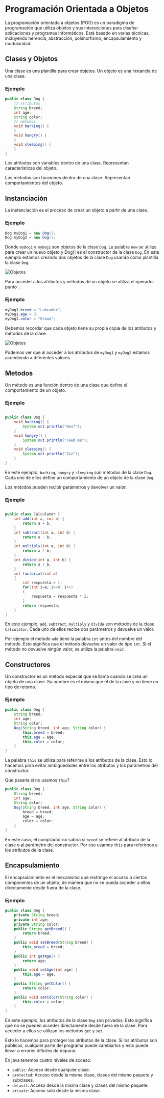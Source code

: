 # Programación Orientada a Objetos

La programación orientada a objetos (POO) es un paradigma de programación que utiliza objetos y sus interacciones para diseñar aplicaciones y programas informáticos. Está basado en varias técnicas, incluyendo herencia, abstracción, polimorfismo, encapsulamiento y modularidad.

## Clases y Objetos

Una clase es una plantilla para crear objetos. Un objeto es una instancia de una clase.

### Ejemplo

```java
public class Dog {
    // atributos
    String breed;
    int age;
    String color;
    // metodos
    void barking() {
    }
    void hungry() {
    }
    void sleeping() {
    }
}
```
Los atributos son variables dentro de una clase. Representan características del objeto.

Los métodos son funciones dentro de una clase. Representan comportamientos del objeto.

## Instanciación

La instanciación es el proceso de crear un objeto a partir de una clase.

### Ejemplo

```java
Dog myDog1 = new Dog();
Dog myDog2 = new Dog();
```

Donde `myDog1` y `myDog2` son objetos de la clase `Dog`. La palabra `new` se utiliza para crear un nuevo objeto y Dog() es el constructor de la clase `Dog`. En este ejemplo estamos creando dos objetos de la clase `Dog` usando como plantilla la clase `Dog`.

![Objetos](../images/objects.png)

Para acceder a los atributos y métodos de un objeto se utiliza el operador punto `.`

### Ejemplo

```java
myDog1.breed = "Labrador";
myDog1.age = 3;
myDog1.color = "Brown";
```

Debemos recordar que cada objeto tiene su propia copia de los atributos y métodos de la clase.

![Objetos](../images/objects2.png)

Podemos ver que al acceder a los atributos de `myDog1` y `myDog2` estamos accediendo a diferentes valores.
## Metodos

Un método es una función dentro de una clase que define el comportamiento de un objeto.

### Ejemplo

```java

public class Dog {
    void barking() {
        System.out.println("Woof");
    }
    void hungry() {
        System.out.println("Feed me");
    }
    void sleeping() {
        System.out.println("Zzz");
    }
}
```

En este ejemplo, `barking`, `hungry` y `sleeping` son métodos de la clase `Dog`. Cada uno de ellos define un comportamiento de un objeto de la clase `Dog`.

Los métodos pueden recibir parámetros y devolver un valor.

### Ejemplo

```java

public class Calculator {
    int add(int a, int b) {
        return a + b;
    }
    int subtract(int a, int b) {
        return a - b;
    }
    int multiply(int a, int b) {
        return a * b;
    }
    int divide(int a, int b) {
        return a / b;
    }
    int factorial(int a)
    {
        int respuesta = 1;
        for(int i=a; i>=0; i++)
        {
            respuesta = respuesta * i;
        }
        return respuesta;
    }
}
```

En este ejemplo, `add`, `subtract`, `multiply` y `divide` son métodos de la clase `Calculator`. Cada uno de ellos recibe dos parámetros y devuelve un valor.

Por ejemplo el metodo `add` tiene la palabra `int` antes del nombre del método. Esto significa que el método devuelve un valor de tipo `int`. Si el método no devuelve ningún valor, se utiliza la palabra `void`.

## Constructores

Un constructor es un método especial que se llama cuando se crea un objeto de una clase. Su nombre es el mismo que el de la clase y no tiene un tipo de retorno.

### Ejemplo

```java
public class Dog {
    String breed;
    int age;
    String color;
    Dog(String breed, int age, String color) {
        this.breed = breed;
        this.age = age;
        this.color = color;
    }
}
```
La palabra `this` se utiliza para referirse a los atributos de la clase. Esto lo hacemos para evitar ambigüedades entre los atributos y los parámetros del constructor.

Que pasaria si no usamos `this`?

```java
public class Dog {
    String breed;
    int age;
    String color;
    Dog(String breed, int age, String color) {
        breed = breed;
        age = age;
        color = color;
    }
}
```

En este caso, el compilador no sabría si `breed` se refiere al atributo de la clase o al parámetro del constructor. Por eso usamos `this` para referirnos a los atributos de la clase.

## Encapsulamiento

El encapsulamiento es el mecanismo que restringe el acceso a ciertos componentes de un objeto, de manera que no se pueda acceder a ellos directamente desde fuera de la clase.

### Ejemplo

```java
public class Dog {
    private String breed;
    private int age;
    private String color;
    public String getBreed() {
        return breed;
    }
    public void setBreed(String breed) {
        this.breed = breed;
    }
    public int getAge() {
        return age;
    }
    public void setAge(int age) {
        this.age = age;
    }
    public String getColor() {
        return color;
    }
    public void setColor(String color) {
        this.color = color;
    }
}
```

En este ejemplo, los atributos de la clase `Dog` son privados. Esto significa que no se pueden acceder directamente desde fuera de la clase. Para acceder a ellos se utilizan los métodos `get` y `set`.

Esto lo hacemos para proteger los atributos de la clase. Si los atributos son públicos, cualquier parte del programa puede cambiarlos y esto puede llevar a errores difíciles de depurar.

En java tenemos cuatro niveles de acceso:

- `public`: Acceso desde cualquier clase.
- `protected`: Acceso desde la misma clase, clases del mismo paquete y subclases.
- `default`: Acceso desde la misma clase y clases del mismo paquete.
- `private`: Acceso solo desde la misma clase.

